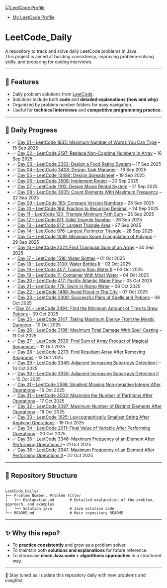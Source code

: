 
[![LeetCode Profile](https://img.shields.io/badge/LeetCode-Aadii08-orange?logo=leetcode)](https://leetcode.com/u/Aadii08/)

- [My LeetCode Profile](https://leetcode.com/u/Aadii08/)

# LeetCode_Daily
A repository to track and solve daily LeetCode problems in Java.  
This project is aimed at building consistency, improving problem-solving skills, and preparing for coding interviews.

---

## 📌 Features
- Daily problem solutions from [LeetCode](https://leetcode.com/).
- Solutions include both **code** and **detailed explanations (how and why)**.
- Organized by problem number folders for easy navigation.
- Useful for **technical interviews** and **competitive programming practice**.

---

## 📅 Daily Progress

- ✅ [Day 01 – LeetCode 1935: Maximum Number of Words You Can Type](https://github.com/Aadityahq/Leetcode_Daily/tree/main/1935.%20Maximum%20Number%20of%20Words%20You%20Can%20Type) – 15 Sep 2025  
- ✅ [Day 02 – LeetCode 2197: Replace Non-Coprime Numbers in Array](https://github.com/Aadityahq/Leetcode_Daily/tree/main/2197.%20Replace%20Non-Coprime%20Numbers%20in%20Array) – 16 Sep 2025  
- ✅ [Day 03 – LeetCode 2353: Design a Food Rating System](https://github.com/Aadityahq/Leetcode_Daily/tree/main/2353.%20Design%20a%20Food%20Rating%20System) – 17 Sep 2025  
- ✅ [Day 04 – LeetCode 3408: Design Task Manager](https://github.com/Aadityahq/Leetcode_Daily/tree/main/3408.%20Design%20Task%20Manager) – 18 Sep 2025  
- ✅ [Day 05 – LeetCode 13484: Design Spreadsheet](https://github.com/Aadityahq/Leetcode_Daily/tree/main/13484.%20Design%20Spreadsheet) – 19 Sep 2025 
 - ✅ [Day 06 – LeetCode 3508: Implement Router](https://github.com/Aadityahq/Leetcode_Daily/tree/main/3508.%20Implement%20Router) – 20 Sep 2025
- ✅ [Day 07 – LeetCode 1912: Design Movie Rental System](https://github.com/Aadityahq/Leetcode_Daily/tree/main/1912.%20Design%20Movie%20Rental%20System) – 21 Sep 2025
- ✅ [Day 08 – LeetCode 3005: Count Elements With Maximum Frequency](https://github.com/Aadityahq/Leetcode_Daily/tree/main/3005.%20Count%20Elements%20With%20Maximum%20Frequency) – 22 Sep 2025
- ✅ [Day 09 – LeetCode 165: Compare Version Numbers](https://github.com/Aadityahq/Leetcode_Daily/tree/main/165.%20Compare%20Version%20Numbers) – 23 Sep 2025
- ✅ [Day 10 – LeetCode 166: Fraction to Recurring Decimal](https://github.com/Aadityahq/Leetcode_Daily/tree/main/166.%20Fraction%20to%20Recurring%20Decimal) – 24 Sep 2025
- ✅ [Day 11 – LeetCode 120: Triangle Minimum Path Sum](https://github.com/Aadityahq/Leetcode_Daily/tree/main/120.%20Triangle%20Minimum%20Path%20Sum) – 25 Sep 2025
- ✅ [Day 12 – LeetCode 611: Valid Triangle Number](https://github.com/Aadityahq/Leetcode_Daily/tree/main/611.%20Valid%20Triangle%20Number) - 26 Sep 2025
- ✅ [Day 13 – LeetCode 812: Largest Triangle Area](https://github.com/Aadityahq/Leetcode_Daily/tree/main/812.%20Largest%20Triangle%20Area) - 27 Sep 2025
- ✅ [Day 14 – LeetCode 976: Largest Perimeter Triangle](https://github.com/Aadityahq/Leetcode_Daily/tree/main/976.%20Largest%20Perimeter%20Triangle) – 28 Sep 2025
- ✅ [Day 15 – LeetCode 1039. Minimum Score Triangulation of Polygon](https://github.com/Aadityahq/Leetcode_Daily/tree/main/1039.%20Minimum%20Score%20Triangulation%20of%20Polygon) – 29 Sep 2025
- ✅ [Day 16 – LeetCode 2221: Find Triangular Sum of an Array](https://github.com/Aadityahq/Leetcode_Daily/tree/main/2221.%20Find%20Triangular%20Sum%20of%20an%20Array) – 30 Sep 2025
- ✅ [Day 17 – LeetCode 1518: Water Bottles](https://github.com/Aadityahq/Leetcode_Daily/tree/main/1518.%20Water%20Bottles) – 01 Oct 2025
- ✅ [Day 18 – LeetCode 3100: Water Bottles II](https://github.com/Aadityahq/Leetcode_Daily/tree/main/3100.%20Water%20Bottles%20II) – 02 Oct 2025
- ✅ [Day 19 – LeetCode 407: Trapping Rain Water II](https://github.com/Aadityahq/Leetcode_Daily/tree/main/407.%20Trapping%20Rain%20Water%20II) – 03 Oct 2025
- ✅ [Day 19 – LeetCode 11: Container With Most Water](https://github.com/Aadityahq/Leetcode_Daily/tree/main/11.%20Container%20With%20Most%20Water) – 04 Oct 2025
- ✅ [Day 20 – LeetCode 417: Pacific Atlantic Water Flow](https://github.com/Aadityahq/Leetcode_Daily/tree/main/417.%20Pacific%20Atlantic%20Water%20Flow) – 05 Oct 2025
- ✅ [Day 21 – LeetCode 778: Swim in Rising Water](https://github.com/Aadityahq/Leetcode_Daily/tree/main/778.%20Swim%20in%20Rising%20Water) – 06 Oct 2025
- ✅ [Day 22 – LeetCode 1488: Avoid Flood in The City](https://github.com/Aadityahq/Leetcode_Daily/tree/main/1488.%20Avoid%20Flood%20in%20The%20City) – 07 Oct 2025
- ✅ [Day 23 – LeetCode 2300: Successful Pairs of Spells and Potions](https://github.com/Aadityahq/Leetcode_Daily/tree/main/2300.%20Successful%20Pairs%20of%20Spells%20and%20Potions) – 08 Oct 2025
- ✅[Day 24 – LeetCode 3494: Find the Minimum Amount of Time to Brew Potions](https://github.com/Aadityahq/Leetcode_Daily/tree/main/3494.%20Find%20the%20Minimum%20Amount%20of%20Time%20to%20Brew%20Potions) – 09 Oct 2025
- ✅ [Day 25 – LeetCode 3147: Taking Maximum Energy From the Mystic Dungeon](https://github.com/Aadityahq/Leetcode_Daily/tree/main/3147.%20Taking%20Maximum%20Energy%20From%20the%20Mystic%20Dungeon) – 10 Oct 2025
- ✅ [Day 26 – LeetCode 3186: Maximum Total Damage With Spell Casting](https://github.com/Aadityahq/Leetcode_Daily/tree/main/3186.%20Maximum%20Total%20Damage%20With%20Spell%20Casting) – 11 Oct 2025
- ✅ [Day 27 – LeetCode 3539: Find Sum of Array Product of Magical Sequences](https://github.com/Aadityahq/Leetcode_Daily/tree/main/3539.%20Find%20Sum%20of%20Array%20Product%20of%20Magical%20Sequences) – 12 Oct 2025
- ✅ [Day 28 – LeetCode 2273: Find Resultant Array After Removing Anagrams](https://github.com/Aadityahq/Leetcode_Daily/tree/main/2273.%20Find%20Resultant%20Array%20After%20Removing%20Anagrams) – 13 Oct 2025
- ✅ [Day 29 – LeetCode 3349: Adjacent Increasing Subarrays Detection I](https://github.com/Aadityahq/Leetcode_Daily/tree/main/3349.%20Adjacent%20Increasing%20Subarrays%20Detection%20I) – 14 Oct 2025
- ✅ [Day 30 – LeetCode 3350: Adjacent Increasing Subarrays Detection II](https://github.com/Aadityahq/Leetcode_Daily/tree/main/3350.%20Adjacent%20Increasing%20Subarrays%20Detection%20II) – 15 Oct 2025
- ✅ [Day 31 – LeetCode 2598: Smallest Missing Non-negative Integer After Operations](https://github.com/Aadityahq/Leetcode_Daily/tree/main/2598.%20Smallest%20Missing%20Non-negative%20Integer%20After%20Operations) – 16 Oct 2025
- ✅ [Day 31 – LeetCode 3003: Maximize the Number of Partitions After Operations](https://github.com/Aadityahq/Leetcode_Daily/tree/main/3003.%20Maximize%20the%20Number%20of%20Partitions%20After%20Operations) – 17 Oct 2025
- ✅ [Day 32 – LeetCode 3397: Maximum Number of Distinct Elements After Operations](https://github.com/Aadityahq/Leetcode_Daily/tree/main/3397.%20Maximum%20Number%20of%20Distinct%20Elements%20After%20Operations) – 18 Oct 2025
- ✅ [Day 33 – LeetCode 1625: Lexicographically Smallest String After Applying Operations](https://github.com/Aadityahq/Leetcode_Daily/tree/main/1625.%20Lexicographically%20Smallest%20String%20After%20Applying%20Operations) – 19 Oct 2025
- ✅ [Day 34 – LeetCode 2011: Final Value of Variable After Performing Operations](https://github.com/Aadityahq/Leetcode_Daily/tree/main/2011.%20Final%20Value%20of%20Variable%20After%20Performing%20Operations) – 20 Oct 2025
- ✅ [Day 35 – LeetCode 3346: Maximum Frequency of an Element After Performing Operations I](https://github.com/Aadityahq/Leetcode_Daily/tree/main/3346.%20Maximum%20Frequency%20of%20an%20Element%20After%20Performing%20Operations%20I) – 21 Oct 2025
- ✅ [Day 36 – LeetCode 3347: Maximum Frequency of an Element After Performing Operations II](https://github.com/Aadityahq/Leetcode_Daily/tree/main/3347.%20Maximum%20Frequency%20of%20an%20Element%20After%20Performing%20Operations%20II) – 22 Oct 2025









---

## 📌 Repository Structure

```

LeetCode_Daily/
├── Problem Number. Problem Title/
│   ├── Explanation.md       # Detailed explanation of the problem, approach, and examples
│   └── Solution.java        # Java solution code
└── README.md                # Main repository README

```
---

## ✨ Why this repo?

- To **practice consistently** and grow as a problem solver.  
- To maintain both **solutions and explanations** for future reference.  
- To showcase **clean Java code + algorithmic approaches** in a structured way.  

---

🔔 Stay tuned as I update this repository daily with new problems and insights!

